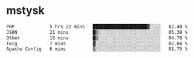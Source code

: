 # mstysk

<!--START_SECTION:waka-->

```txt
PHP             5 hrs 22 mins   ████████████████████▓░░░░   82.48 %
JSON            21 mins         █▒░░░░░░░░░░░░░░░░░░░░░░░   05.38 %
Other           18 mins         █▒░░░░░░░░░░░░░░░░░░░░░░░   04.78 %
Twig            7 mins          ▓░░░░░░░░░░░░░░░░░░░░░░░░   02.04 %
Apache Config   6 mins          ▒░░░░░░░░░░░░░░░░░░░░░░░░   01.75 %
```

<!--END_SECTION:waka-->
